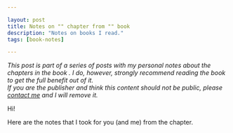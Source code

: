 ```yaml
---

layout: post
title: Notes on "" chapter from "" book
description: "Notes on books I read."
tags: [book-notes]

---
```


_This post is part of a series of posts with my personal notes about the chapters in the book []().
I do, however, strongly recommend reading the book to get the full benefit out of it.
<br />
If you are the publisher and think this content should not be public, please [contact me](/about) and I will remove it._

Hi!

Here are the notes that I took for you (and me) from the chapter.